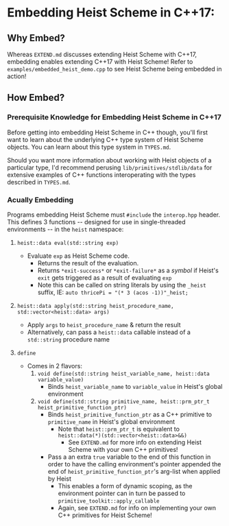 # Embedding Heist Scheme in C++17:

## Why Embed?

Whereas `EXTEND.md` discusses extending Heist Scheme with C++17, embedding enables 
extending C++17 with Heist Scheme! Refer to `examples/embedded_heist_demo.cpp` to see
Heist Scheme being embedded in action!




## How Embed?

### Prerequisite Knowledge for Embedding Heist Scheme in C++17

Before getting into embedding Heist Scheme in C++ though, you'll first want to learn 
about the underlying C++ type system of Heist Scheme objects. You can learn about this 
type system in `TYPES.md`. 

Should you want more information about working with Heist objects of a particular type, 
I'd recommend perusing `lib/primitives/stdlib/data` for extensive examples of C++ 
functions interoperating with the types described in `TYPES.md`.


### Acually Embedding

Programs embedding Heist Scheme must `#include` the `interop.hpp` header. This defines 3
functions -- designed for use in single-threaded environments -- in the `heist` namespace:

1. `heist::data eval(std::string exp)`
   * Evaluate `exp` as Heist Scheme code.
     - Returns the result of the evaluation.
     - Returns `*exit-success*` or `*exit-failure*` as a _symbol_ if Heist's `exit` gets
       triggered as a result of evaluating `exp`
     - Note this can be called on string literals by using the `_heist` suffix, IE:
       `auto thricePi = "(* 3 (acos -1))"_heist;`

2. `heist::data apply(std::string heist_procedure_name, std::vector<heist::data> args)`
   * Apply `args` to `heist_procedure_name` & return the result
   * Alternatively, can pass a `heist::data` callable instead of a `std::string` procedure name

3. `define`
   * Comes in 2 flavors:<br>
     1. `void define(std::string heist_variable_name, heist::data variable_value)`
        * Binds `heist_variable_name` to `variable_value` in Heist's global environment
     2. `void define(std::string primitive_name, heist::prm_ptr_t heist_primitive_function_ptr)`
        * Binds `heist_primitive_function_ptr` as a C++ primitive to `primitive_name` in Heist's
          global environment
          - Note that `heist::prm_ptr_t` is equivalent to `heist::data(*)(std::vector<heist::data>&&)`
            * See `EXTEND.md` for more info on extending Heist Scheme with your own C++ primitives!
        * Pass a an extra `true` variable to the end of this function in order to have the calling
          environment's pointer appended the end of `heist_primitive_function_ptr`'s arg-list
          when applied by Heist
          - This enables a form of dynamic scoping, as the environment pointer can in turn be passed
            to `primitive_toolkit::apply_callable`
          - Again, see `EXTEND.md` for info on implementing your own C++ primitives for Heist Scheme!
